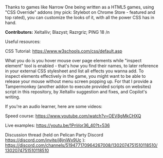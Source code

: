 Thanks to games like Narrow One being written as a HTML5 games, using "CSS Override" addons (my pick: Stylebot on Chrome Store - featured and top rated), you can customize the looks of it, with all the power CSS has in hand.

**Contributors:** Xeltalliv; Blazyst; Razrgriz; PING 18 /n

Useful resources:

CSS Tutorial: https://www.w3schools.com/css/default.asp

What you do is you hover mouse over page elements while "inspect element" tool is enabled - that's how you find their names, to later reference in your external CSS stylesheet and list all effects you wanna add. To inspect elements effectively in the game, you might want to be able to release your mouse without menu screen popping up. For that I provide a Tampermonkey (another addon to execute provided scripts on websites) script in this repository, by Xeltalliv suggestion and fixes, and Copilot's writing.

If you're an audio learner, here are some videos:

Speed course: https://www.youtube.com/watch?v=OEV8gMkCHXQ

Live examples: https://youtu.be/1PnVor36_40?t=536 

Discussion thread (held on Pelican Party Discord https://discord.com/invite/j8jnjWx9Uc ): https://discord.com/channels/519477170964267008/1302074751510118510/1302074751510118510
